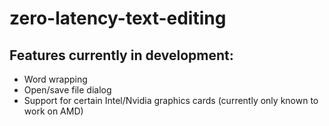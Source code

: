 # zero-latency-text-editing
## Features currently in development:
* Word wrapping
* Open/save file dialog
* Support for certain Intel/Nvidia graphics cards (currently only known to work on AMD)
